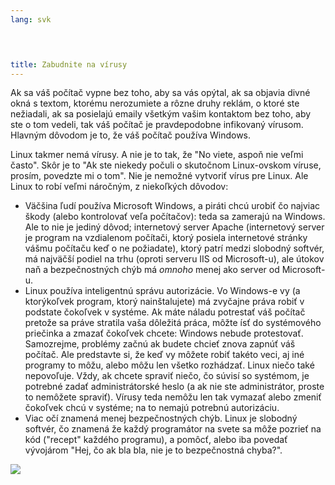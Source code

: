 ```yaml
---
lang: svk
﻿



title: Zabudnite na vírusy
---
```


Ak sa váš počítač vypne bez toho, aby sa vás opýtal, ak sa objavia divné okná s textom, ktorému nerozumiete a rôzne druhy reklám, o ktoré ste nežiadali, ak sa posielajú emaily všetkým vašim kontaktom bez toho, aby ste o tom vedeli, tak váš počítač je pravdepodobne infikovaný vírusom. Hlavným dôvodom je to, že váš počítač používa Windows.

Linux takmer nemá vírusy. A nie je to tak, že "No viete, aspoň nie veľmi často". Skôr je to "Ak ste niekedy počuli o skutočnom Linux-ovskom víruse, prosím, povedzte mi o tom". Nie je nemožné vytvoriť vírus pre Linux. Ale Linux to robí veľmi náročným, z niekoľkých dôvodov:

<ul>

<li>Väčšina ľudí používa Microsoft Windows, a piráti chcú urobiť čo najviac škody (alebo kontrolovať veľa počítačov): teda sa zamerajú na Windows. Ale to nie je jediný dôvod; internetový server Apache (internetový server je program na vzdialenom počítači, ktorý posiela internetové stránky vášmu počítaču keď o ne požiadate), ktorý patrí medzi slobodný softvér, má najväčší podiel na trhu (oproti serveru IIS od Microsoft-u), ale útokov naň a bezpečnostných chýb má <i>omnoho</i> menej ako server od Microsoft-u.</li>

<li>Linux používa inteligentnú správu autorizácie. Vo Windows-e vy (a ktorýkoľvek program, ktorý nainštalujete) má zvyčajne práva robiť v podstate čokoľvek v systéme. Ak máte náladu potrestať váš počítač pretože sa práve stratila vaša dôležitá práca, môžte ísť do systémového priečinka a zmazať čokoľvek chcete: Windows nebude protestovať. Samozrejme, problémy začnú ak budete chcieť znova zapnúť váš počítač. Ale predstavte si, že keď vy môžete robiť takéto veci, aj iné programy to môžu, alebo môžu len všetko rozhádzať. Linux niečo také nepovoľuje. Vždy, ak chcete spraviť niečo, čo súvisí so systémom, je potrebné zadať administrátorské heslo (a ak nie ste administrátor, proste to nemôžete spraviť). Vírusy teda nemôžu len tak vymazať alebo zmeniť čokoľvek chcú v systéme; na to nemajú potrebnú autorizáciu.</li>

<li>Viac očí znamená menej bezpečnostných chýb. Linux je slobodný softvér, čo znamená že každý programátor na svete sa môže pozrieť na kód ("recept" každého programu), a pomôcť, alebo iba povedať vývojárom "Hej, čo ak bla bla, nie je to bezpečnostná chyba?".</li>

</ul>

<img src="Images/viruses_thumb.png" />




